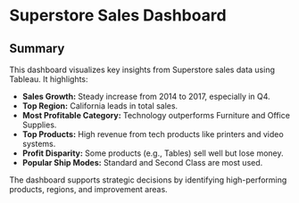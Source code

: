 # Superstore Sales Dashboard

## Summary

This dashboard visualizes key insights from Superstore sales data using Tableau. It highlights:

- **Sales Growth:** Steady increase from 2014 to 2017, especially in Q4.
- **Top Region:** California leads in total sales.
- **Most Profitable Category:** Technology outperforms Furniture and Office Supplies.
- **Top Products:** High revenue from tech products like printers and video systems.
- **Profit Disparity:** Some products (e.g., Tables) sell well but lose money.
- **Popular Ship Modes:** Standard and Second Class are most used.

The dashboard supports strategic decisions by identifying high-performing products, regions, and improvement areas.
